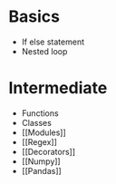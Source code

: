 

# Basics
- If else statement
- Nested loop

# Intermediate
- Functions
- Classes
- [[Modules]]
- [[Regex]]
- [[Decorators]]
- [[Numpy]]
- [[Pandas]]